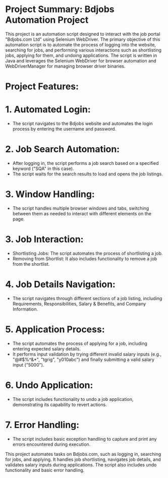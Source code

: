 # Project Summary: Bdjobs Automation Project
This project is an automation script designed to interact with the job portal "Bdjobs.com Ltd" using Selenium WebDriver. The primary objective of this automation script is to automate the process of logging into the website, searching for jobs, and performing various interactions such as shortlisting jobs, applying for them, and undoing applications. The script is written in Java and leverages the Selenium WebDriver for browser automation and WebDriverManager for managing browser driver binaries.
# Project Features:
# 1. Automated Login:
- The script navigates to the Bdjobs website and automates the login process by entering the username and password.
  
# 2. Job Search Automation:
- After logging in, the script performs a job search based on a specified keyword ("SQA" in this case).
- The script waits for the search results to load and opens the job listings.

# 3. Window Handling:
- The script handles multiple browser windows and tabs, switching between them as needed to interact with different elements on the page.

# 3. Job Interaction:
- Shortlisting Jobs: The script automates the process of shortlisting a job.
- Removing from Shortlist: It also includes functionality to remove a job from the shortlist.
  
# 4. Job Details Navigation:
- The script navigates through different sections of a job listing, including Requirements, Responsibilities, Salary & Benefits, and Company Information.
  
# 5. Application Process:
- The script automates the process of applying for a job, including entering expected salary details.
- It performs input validation by trying different invalid salary inputs (e.g., "@#$%^&*", "tgrig", "y010abc") and finally submitting a valid salary input ("5000").
  
# 6. Undo Application:
- The script includes functionality to undo a job application, demonstrating its capability to revert actions.

# 7. Error Handling:
- The script includes basic exception handling to capture and print any errors encountered during execution.

This project automates tasks on Bdjobs.com, such as logging in, searching for jobs, and applying. It handles job shortlisting, navigates job details, and validates salary inputs during applications. The script also includes undo functionality and basic error handling.
